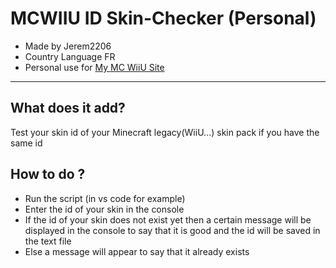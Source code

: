 # MCWIIU ID Skin-Checker (Personal)
- Made by Jerem2206
- Country Language FR
- Personal use for [My MC WiiU Site](https://github.com/jeremy2206/MC-WiiU-Mod-Site)
---
## What does it add? 
Test your skin id of your Minecraft legacy(WiiU...) skin pack if you have the same id

## How to do ?
- Run the script (in vs code for example) 
- Enter the id of your skin in the console
- If the id of your skin does not exist yet then a certain message will be displayed in the console to say that it is good and the id will be saved in the text file
- Else a message will appear to say that it already exists
